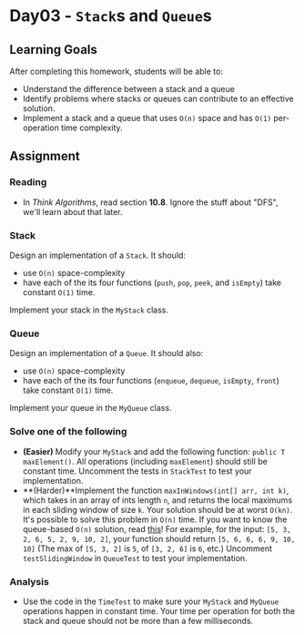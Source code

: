 # Day03 - `Stack`s and `Queue`s

## Learning Goals

After completing this homework, students will be able to:

* Understand the difference between a stack and a queue
* Identify problems where stacks or queues can contribute to an effective solution.
* Implement a stack and a queue that uses `O(n)` space and has `O(1)` per-operation time complexity.

## Assignment

### Reading

- In *Think Algorithms*, read section **10.8**. Ignore the stuff about "DFS", we'll learn about that later.

### Stack

Design an implementation of a `Stack`. It should:

- use `O(n)` space-complexity
- have each of the its four functions (`push`, `pop`, `peek`, and `isEmpty`) take constant `O(1)` time.

Implement your stack in the `MyStack` class.

### Queue

Design an implementation of a `Queue`. It should also:

- use `O(n)` space-complexity
- have each of the its four functions (`enqueue`, `dequeue`, `isEmpty`, `front`) take constant `O(1)` time.

Implement your queue in the `MyQueue` class.

### Solve one of the following
* **(Easier)** Modify your `MyStack` and add the following function: `public T maxElement()`. All operations (including `maxElement`) should still be constant time. Uncomment the tests in `StackTest` to test your implementation.
* **(Harder)**Implement the function `maxInWindows(int[] arr, int k)`, which takes in an array of ints length `n`, and returns the local maximums in each sliding window of size `k`. Your solution should be at worst `O(kn)`. It's possible to solve this problem in `O(n)` time. If you want to know the queue-based `O(n)` solution, read [this](http://codercareer.blogspot.com/2012/02/no-33-maximums-in-sliding-windows.html)! For example, for the input: `[5, 3, 2, 6, 5, 2, 9, 10, 2]`, your function should return `[5, 6, 6, 6, 9, 10, 10]` (The max of `[5, 3, 2]` is `5`, of `[3, 2, 6]` is `6`, etc.) Uncomment `testSlidingWindow` in `QueueTest` to test your implementation.

### Analysis

- Use the code in the `TimeTest` to make sure your `MyStack` and `MyQueue` operations happen in constant time. Your time per operation for both the stack and queue should not be more than a few milliseconds.
